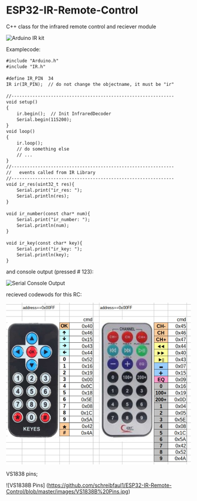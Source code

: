 # ESP32-IR-Remote-Control
C++ class for the infrared remote control and reciever module 

![Arduino IR kit](https://github.com/schreibfaul1/ESP32-IR-Remote-Control/blob/master/images/Infrarot%20IR%20Empf%C3%A4nger%20Modul%20Wireless%20Remote%20Control%20Kit%20f%C3%BCr%20Arduino.jpg)

Examplecode:

````
#include "Arduino.h"
#include "IR.h"

#define IR_PIN  34
IR ir(IR_PIN);  // do not change the objectname, it must be "ir"

//--------------------------------------------------------------
void setup()
{
    ir.begin();  // Init InfraredDecoder
    Serial.begin(115200);
}
void loop()
{
    ir.loop();
    // do something else
    // ...
}
//--------------------------------------------------------------
//   events called from IR Library
//--------------------------------------------------------------
void ir_res(uint32_t res){
    Serial.print("ir_res: ");
    Serial.println(res);
}

void ir_number(const char* num){
    Serial.print("ir_number: ");
    Serial.println(num);
}

void ir_key(const char* key){
    Serial.print("ir_key: ");
    Serial.println(key);
}
````
and console output (pressed # 123):

![Serial Console Output](https://github.com/schreibfaul1/ESP32-IR-Remote-Control/blob/master/images/IR_ConsoleOutput.jpg)

recieved codewods for this RC:

![RC Code](https://github.com/schreibfaul1/ESP32-IR-Remote-Control/blob/master/images/RemoteControl.jpg)

VS1838 pins;

![VS1838B Pins] (https://github.com/schreibfaul1/ESP32-IR-Remote-Control/blob/master/images/VS1838B%20Pins.jpg)
